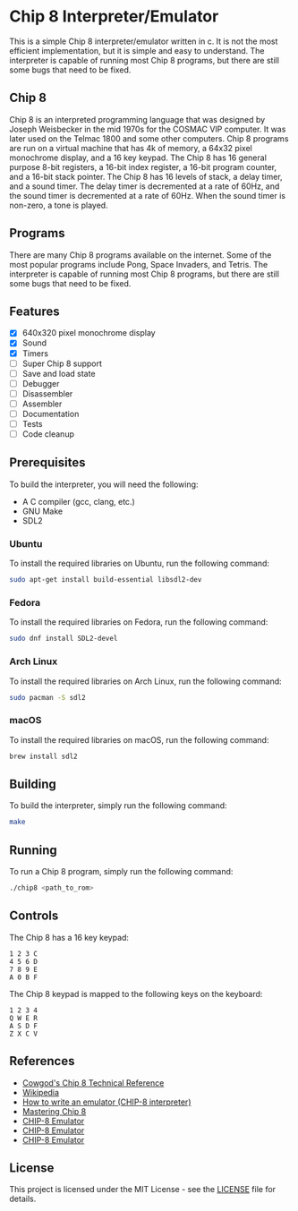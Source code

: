 # Chip 8 Interpreter/Emulator

This is a simple Chip 8 interpreter/emulator written in c. It is not the most efficient implementation, but it is simple and easy to understand. The interpreter is capable of running most Chip 8 programs, but there are still some bugs that need to be fixed.

## Chip 8

Chip 8 is an interpreted programming language that was designed by Joseph Weisbecker in the mid 1970s for the COSMAC VIP computer. It was later used on the Telmac 1800 and some other computers. Chip 8 programs are run on a virtual machine that has 4k of memory, a 64x32 pixel monochrome display, and a 16 key keypad. The Chip 8 has 16 general purpose 8-bit registers, a 16-bit index register, a 16-bit program counter, and a 16-bit stack pointer. The Chip 8 has 16 levels of stack, a delay timer, and a sound timer. The delay timer is decremented at a rate of 60Hz, and the sound timer is decremented at a rate of 60Hz. When the sound timer is non-zero, a tone is played.

## Programs

There are many Chip 8 programs available on the internet. Some of the most popular programs include Pong, Space Invaders, and Tetris. The interpreter is capable of running most Chip 8 programs, but there are still some bugs that need to be fixed.

<!-- ## Screenshots

![Pong](screenshots/pong.png)
![Space Invaders](screenshots/space_invaders.png)
![Tetris](screenshots/tetris.png) -->

## Features

- [x] 640x320 pixel monochrome display
- [x] Sound
- [x] Timers
- [ ] Super Chip 8 support
- [ ] Save and load state
- [ ] Debugger
- [ ] Disassembler
- [ ] Assembler
- [ ] Documentation
- [ ] Tests
- [ ] Code cleanup

## Prerequisites

To build the interpreter, you will need the following:

- A C compiler (gcc, clang, etc.)
- GNU Make
- SDL2

### Ubuntu

To install the required libraries on Ubuntu, run the following command:

```bash
sudo apt-get install build-essential libsdl2-dev 
```

### Fedora

To install the required libraries on Fedora, run the following command:

```bash
sudo dnf install SDL2-devel
```

### Arch Linux

To install the required libraries on Arch Linux, run the following command:

```bash
sudo pacman -S sdl2 
```

### macOS

To install the required libraries on macOS, run the following command:

```bash
brew install sdl2 
```

## Building

To build the interpreter, simply run the following command:

```bash
make
```

## Running

To run a Chip 8 program, simply run the following command:

```bash
./chip8 <path_to_rom>
```

## Controls

The Chip 8 has a 16 key keypad:

```text
1 2 3 C
4 5 6 D
7 8 9 E
A 0 B F
```

The Chip 8 keypad is mapped to the following keys on the keyboard:

```text
1 2 3 4
Q W E R
A S D F
Z X C V
```

## References

- [Cowgod's Chip 8 Technical Reference](http://devernay.free.fr/hacks/chip8/C8TECH10.HTM)
- [Wikipedia](https://en.wikipedia.org/wiki/CHIP-8)
- [How to write an emulator (CHIP-8 interpreter)](http://www.multigesture.net/articles/how-to-write-an-emulator-chip-8-interpreter/)
- [Mastering Chip 8](http://mattmik.com/files/chip8/mastering/chip8.html)
- [CHIP-8 Emulator](http://www.codeslinger.co.uk/pages/projects/chip8.html)
- [CHIP-8 Emulator](http://www.multigesture.net/articles/how-to-write-an-emulator-chip-8-interpreter/)
- [CHIP-8 Emulator](http://www.multigesture.net/articles/how-to-write-an-emulator-chip-8-interpreter/)

## License

This project is licensed under the MIT License - see the [LICENSE](LICENSE) file for details.
